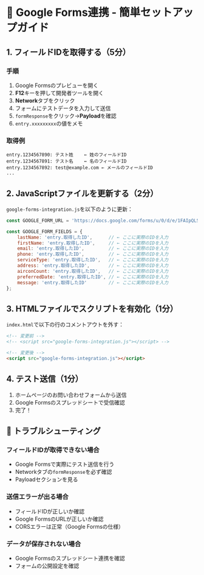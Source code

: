 # 🚀 Google Forms連携 - 簡単セットアップガイド

## 1. フィールドIDを取得する（5分）

### 手順
1. Google Formsのプレビューを開く
2. **F12**キーを押して開発者ツールを開く
3. **Network**タブをクリック
4. フォームにテストデータを入力して送信
5. `formResponse`をクリック→**Payload**を確認
6. `entry.xxxxxxxxx`の値をメモ

### 取得例
```
entry.1234567890: テスト姓    ← 姓のフィールドID
entry.1234567891: テスト名    ← 名のフィールドID
entry.1234567892: test@example.com ← メールのフィールドID
...
```

## 2. JavaScriptファイルを更新する（2分）

`google-forms-integration.js`を以下のように更新：

```javascript
const GOOGLE_FORM_URL = 'https://docs.google.com/forms/u/0/d/e/1FAIpQLSf8fj4CGDXeIJBTJywjd2hpO8EoUVFsQdmw0yh_bmvoyrDRqA/formResponse';

const GOOGLE_FORM_FIELDS = {
    lastName: 'entry.取得したID',      // ← ここに実際のIDを入力
    firstName: 'entry.取得したID',     // ← ここに実際のIDを入力
    email: 'entry.取得したID',         // ← ここに実際のIDを入力
    phone: 'entry.取得したID',         // ← ここに実際のIDを入力
    serviceType: 'entry.取得したID',   // ← ここに実際のIDを入力
    address: 'entry.取得したID',       // ← ここに実際のIDを入力
    airconCount: 'entry.取得したID',   // ← ここに実際のIDを入力
    preferredDate: 'entry.取得したID', // ← ここに実際のIDを入力
    message: 'entry.取得したID'        // ← ここに実際のIDを入力
};
```

## 3. HTMLファイルでスクリプトを有効化（1分）

`index.html`で以下の行のコメントアウトを外す：

```html
<!-- 変更前 -->
<!-- <script src="google-forms-integration.js"></script> -->

<!-- 変更後 -->
<script src="google-forms-integration.js"></script>
```

## 4. テスト送信（1分）

1. ホームページのお問い合わせフォームから送信
2. Google Formsのスプレッドシートで受信確認
3. 完了！

## 🔧 トラブルシューティング

### フィールドIDが取得できない場合
- Google Formsで実際にテスト送信を行う
- Networkタブの`formResponse`を必ず確認
- Payloadセクションを見る

### 送信エラーが出る場合
- フィールドIDが正しいか確認
- Google FormsのURLが正しいか確認
- CORSエラーは正常（Google Formsの仕様）

### データが保存されない場合
- Google Formsのスプレッドシート連携を確認
- フォームの公開設定を確認 